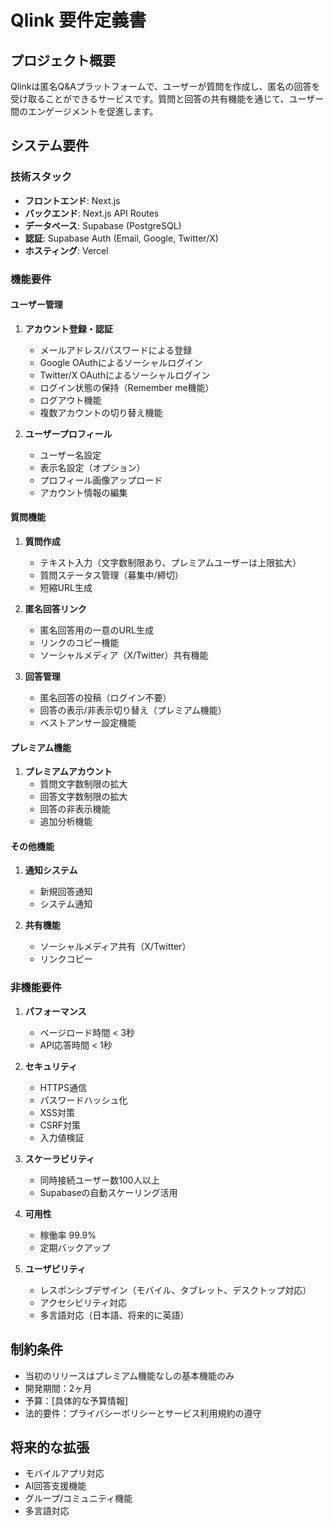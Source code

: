 # Qlink 要件定義書

## プロジェクト概要
Qlinkは匿名Q&Aプラットフォームで、ユーザーが質問を作成し、匿名の回答を受け取ることができるサービスです。質問と回答の共有機能を通じて、ユーザー間のエンゲージメントを促進します。

## システム要件

### 技術スタック
- **フロントエンド**: Next.js
- **バックエンド**: Next.js API Routes
- **データベース**: Supabase (PostgreSQL)
- **認証**: Supabase Auth (Email, Google, Twitter/X)
- **ホスティング**: Vercel

### 機能要件

#### ユーザー管理
1. **アカウント登録・認証**
   - メールアドレス/パスワードによる登録
   - Google OAuthによるソーシャルログイン
   - Twitter/X OAuthによるソーシャルログイン
   - ログイン状態の保持（Remember me機能）
   - ログアウト機能
   - 複数アカウントの切り替え機能

2. **ユーザープロフィール**
   - ユーザー名設定
   - 表示名設定（オプション）
   - プロフィール画像アップロード
   - アカウント情報の編集

#### 質問機能
1. **質問作成**
   - テキスト入力（文字数制限あり、プレミアムユーザーは上限拡大）
   - 質問ステータス管理（募集中/締切）
   - 短縮URL生成

2. **匿名回答リンク**
   - 匿名回答用の一意のURL生成
   - リンクのコピー機能
   - ソーシャルメディア（X/Twitter）共有機能

3. **回答管理**
   - 匿名回答の投稿（ログイン不要）
   - 回答の表示/非表示切り替え（プレミアム機能）
   - ベストアンサー設定機能

#### プレミアム機能
1. **プレミアムアカウント**
   - 質問文字数制限の拡大
   - 回答文字数制限の拡大
   - 回答の非表示機能
   - 追加分析機能

#### その他機能
1. **通知システム**
   - 新規回答通知
   - システム通知

2. **共有機能**
   - ソーシャルメディア共有（X/Twitter）
   - リンクコピー

### 非機能要件

1. **パフォーマンス**
   - ページロード時間 < 3秒
   - API応答時間 < 1秒

2. **セキュリティ**
   - HTTPS通信
   - パスワードハッシュ化
   - XSS対策
   - CSRF対策
   - 入力値検証

3. **スケーラビリティ**
   - 同時接続ユーザー数100人以上
   - Supabaseの自動スケーリング活用

4. **可用性**
   - 稼働率 99.9%
   - 定期バックアップ

5. **ユーザビリティ**
   - レスポンシブデザイン（モバイル、タブレット、デスクトップ対応）
   - アクセシビリティ対応
   - 多言語対応（日本語、将来的に英語）

## 制約条件
- 当初のリリースはプレミアム機能なしの基本機能のみ
- 開発期間：2ヶ月
- 予算：[具体的な予算情報]
- 法的要件：プライバシーポリシーとサービス利用規約の遵守

## 将来的な拡張
- モバイルアプリ対応
- AI回答支援機能
- グループ/コミュニティ機能
- 多言語対応